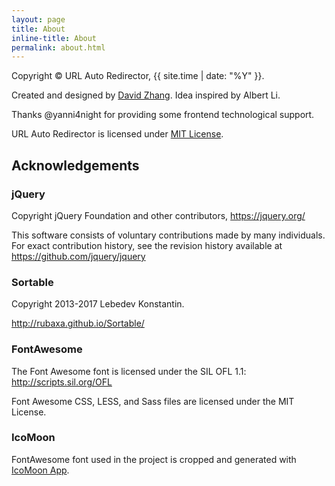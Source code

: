 ```yaml
---
layout: page
title: About
inline-title: About
permalink: about.html
---
```

Copyright &copy; URL Auto Redirector, {{ site.time | date: "%Y" }}.

Created and designed by [David Zhang](https://crispgm.com). Idea inspired by Albert Li.

Thanks @yanni4night for providing some frontend technological support.

URL Auto Redirector is licensed under [MIT License](https://github.com/UrlAutoRedirector/UrlAutoRedirector/blob/master/LICENSE).

##  Acknowledgements

### jQuery

Copyright jQuery Foundation and other contributors, <https://jquery.org/>

This software consists of voluntary contributions made by many individuals. For exact contribution history, see the revision history available at <https://github.com/jquery/jquery>

### Sortable

Copyright 2013-2017 Lebedev Konstantin.

<http://rubaxa.github.io/Sortable/>

### FontAwesome

The Font Awesome font is licensed under the SIL OFL 1.1: <http://scripts.sil.org/OFL>

Font Awesome CSS, LESS, and Sass files are licensed under the MIT License.

### IcoMoon

FontAwesome font used in the project is cropped and generated with [IcoMoon App](https://icomoon.io/app/).
